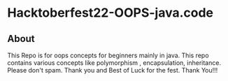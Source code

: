 # Hacktoberfest22-OOPS-java.code



## About

This Repo is for oops concepts for beginners mainly in java. This repo contains various concepts like polymorphism , encapsulation, inheritance. Please don't spam. Thank you and Best of Luck for the fest. Thank You!!!
